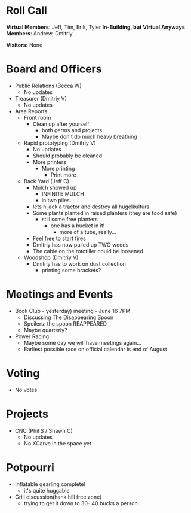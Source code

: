 Roll Call
=========
**Virtual Members**: Jeff, Tim, Erik, Tyler
**In-Building, but Virtual Anyways Members**:  Andrew, Dmitriy

**Visitors:** None

Board and Officers
==================
- Public Relations (Becca W)
  - No updates
- Treasurer (Dmitriy V)
  - No updates
- Area Reports
  - Front room
    - Clean up after yourself 
      - both germs and projects
      - Maybe don't do much heavy breathing
  - Rapid prototyping (Dmitriy V)
    - No updates
    - Should probably be cleaned
    - More printers
      - More printing
        - Print more
  - Back Yard (Jeff C)
    - Mulch showed up
      - INFINITE MULCH
      - in two piles.
    - lets hijack a tractor and destroy all hugelkulturs
    - Some plants planted in raised planters (they are food safe)
      - still some free planters
        - one has a bucket in it!
          - more of a tube, really...
    - Feel free to start fires
    - Dmitriy has now pulled up TWO weeds
    - The cable on the rototiller could be loosened.
  - Woodshop (Dmitriy V)
    - Dmitriy has to work on dust collection
      - printing some brackets?

Meetings and Events
===================
- Book Club - yesterday) meeting - June 16 7PM
  - Discussing The Disappearing Spoon
   - Spoilers: the spoon REAPPEARED
  - Maybe quarterly?
- Power Racing
  - Maybe some day we will have meetings again...
  - Earliest possible race on official calendar is end of August
  
Voting
======
- No votes

Projects
========
- CNC (Phil S / Shawn C)
  - No updates
  - No XCarve in the space yet

Potpourri
=========
- Inflatable gearling complete!
  - it's quite huggable
- Grill discussion(hank hill free zone)
  - trying to get it down to 30- 40 bucks a person
  
